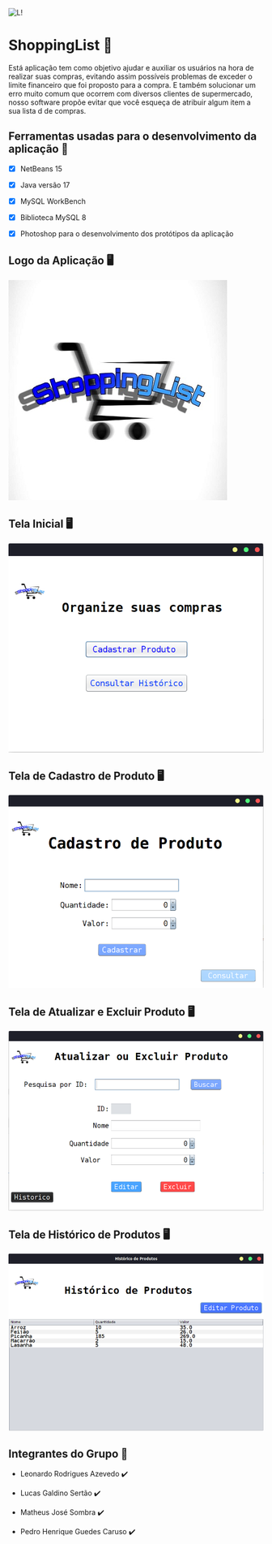 ![L!](https://img.shields.io/badge/License-MIT-green) 
<h1>ShoppingList 🛒</h1>

<p>Está aplicação tem como objetivo ajudar e auxiliar os usuários na hora de realizar suas compras, evitando assim possíveis problemas de exceder o limite 
financeiro que foi proposto para a compra.
E também solucionar um erro muito comum que ocorrem com diversos clientes de supermercado, nosso software propõe evitar que você esqueça de 
atribuir algum item a sua lista d de compras.</p>

<h2> Ferramentas usadas para o desenvolvimento da aplicação 🧰</h2>

- [X] NetBeans 15

- [X] Java versão 17

- [X] MySQL WorkBench

- [X] Biblioteca MySQL 8

- [X] Photoshop para o desenvolvimento dos protótipos da aplicação<br>

<h2> Logo da Aplicação 🖥️</h2>
<img src="https://raw.githubusercontent.com/LucasGaldinno/shoppinglist/main/Screenshot/Logo.jpg">

 <h2>Tela Inicial 🖥️</h2>
<img src="https://raw.githubusercontent.com/LucasGaldinno/shoppinglist/main/Screenshot/Tela-Inicial.png">

<h2> Tela de Cadastro de Produto 🖥️</h2>
<img src="https://raw.githubusercontent.com/LucasGaldinno/shoppinglist/main/Screenshot/Tela-de-cadastro.png">

<h2> Tela de Atualizar e Excluir Produto 🖥️</h2>
<img src="https://raw.githubusercontent.com/LucasGaldinno/shoppinglist/main/Screenshot/Tela-de-consultar-editar-deletar.png">

<h2> Tela de Histórico de Produtos 🖥️</h2>
<img src="https://raw.githubusercontent.com/LucasGaldinno/shoppinglist/main/Screenshot/Tela-de-Historico.png">

<h2> Integrantes do Grupo 🎯</h2>

- Leonardo Rodrigues Azevedo ✔️

- Lucas Galdino Sertão ✔️

- Matheus José Sombra ✔️

- Pedro Henrique Guedes Caruso ✔️
